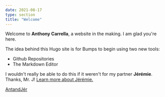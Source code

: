 ```yaml
---
date: 2021-08-17
type: section
title: "Welcome"
---
```


Welcome to **Anthony Carrella**, a website in the making. I am glad you're here. 

The idea behind this Hugo site is for Bumps to begin using two new tools:
- Github Repositories
- The Markdown Editor 

I wouldn't really be able to do this if it weren't for my partner **Jérémie**. Thanks, Mr. J! 
[Learn more about Jérémie.](https://github.com/jlumbroso)

[AntandJér](https://user-images.githubusercontent.com/81105467/129746679-14771945-86d3-4596-a350-010f8235b28a.jpg)
